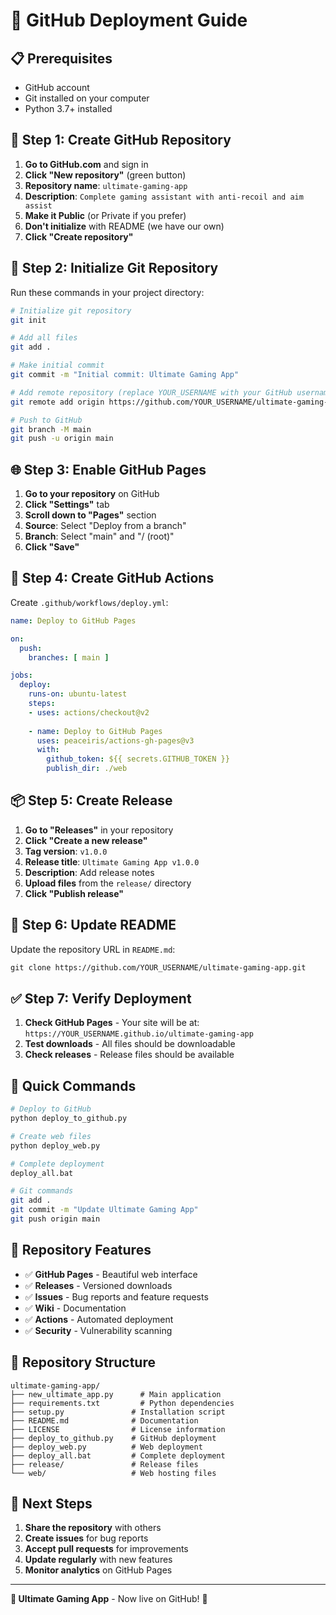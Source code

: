 # 🚀 GitHub Deployment Guide

## 📋 Prerequisites
- GitHub account
- Git installed on your computer
- Python 3.7+ installed

## 🔧 Step 1: Create GitHub Repository

1. **Go to GitHub.com** and sign in
2. **Click "New repository"** (green button)
3. **Repository name**: `ultimate-gaming-app`
4. **Description**: `Complete gaming assistant with anti-recoil and aim assist`
5. **Make it Public** (or Private if you prefer)
6. **Don't initialize** with README (we have our own)
7. **Click "Create repository"**

## 📁 Step 2: Initialize Git Repository

Run these commands in your project directory:

```bash
# Initialize git repository
git init

# Add all files
git add .

# Make initial commit
git commit -m "Initial commit: Ultimate Gaming App"

# Add remote repository (replace YOUR_USERNAME with your GitHub username)
git remote add origin https://github.com/YOUR_USERNAME/ultimate-gaming-app.git

# Push to GitHub
git branch -M main
git push -u origin main
```

## 🌐 Step 3: Enable GitHub Pages

1. **Go to your repository** on GitHub
2. **Click "Settings"** tab
3. **Scroll down to "Pages"** section
4. **Source**: Select "Deploy from a branch"
5. **Branch**: Select "main" and "/ (root)"
6. **Click "Save"**

## 🔄 Step 4: Create GitHub Actions

Create `.github/workflows/deploy.yml`:

```yaml
name: Deploy to GitHub Pages

on:
  push:
    branches: [ main ]

jobs:
  deploy:
    runs-on: ubuntu-latest
    steps:
    - uses: actions/checkout@v2
    
    - name: Deploy to GitHub Pages
      uses: peaceiris/actions-gh-pages@v3
      with:
        github_token: ${{ secrets.GITHUB_TOKEN }}
        publish_dir: ./web
```

## 📦 Step 5: Create Release

1. **Go to "Releases"** in your repository
2. **Click "Create a new release"**
3. **Tag version**: `v1.0.0`
4. **Release title**: `Ultimate Gaming App v1.0.0`
5. **Description**: Add release notes
6. **Upload files** from the `release/` directory
7. **Click "Publish release"**

## 🎯 Step 6: Update README

Update the repository URL in `README.md`:

```markdown
git clone https://github.com/YOUR_USERNAME/ultimate-gaming-app.git
```

## ✅ Step 7: Verify Deployment

1. **Check GitHub Pages** - Your site will be at: `https://YOUR_USERNAME.github.io/ultimate-gaming-app`
2. **Test downloads** - All files should be downloadable
3. **Check releases** - Release files should be available

## 🔗 Quick Commands

```bash
# Deploy to GitHub
python deploy_to_github.py

# Create web files
python deploy_web.py

# Complete deployment
deploy_all.bat

# Git commands
git add .
git commit -m "Update Ultimate Gaming App"
git push origin main
```

## 📱 Repository Features

- ✅ **GitHub Pages** - Beautiful web interface
- ✅ **Releases** - Versioned downloads
- ✅ **Issues** - Bug reports and feature requests
- ✅ **Wiki** - Documentation
- ✅ **Actions** - Automated deployment
- ✅ **Security** - Vulnerability scanning

## 🌟 Repository Structure

```
ultimate-gaming-app/
├── new_ultimate_app.py      # Main application
├── requirements.txt         # Python dependencies
├── setup.py               # Installation script
├── README.md              # Documentation
├── LICENSE                # License information
├── deploy_to_github.py    # GitHub deployment
├── deploy_web.py          # Web deployment
├── deploy_all.bat         # Complete deployment
├── release/               # Release files
└── web/                   # Web hosting files
```

## 🚀 Next Steps

1. **Share the repository** with others
2. **Create issues** for bug reports
3. **Accept pull requests** for improvements
4. **Update regularly** with new features
5. **Monitor analytics** on GitHub Pages

---

**🎯 Ultimate Gaming App** - Now live on GitHub! 🚀 